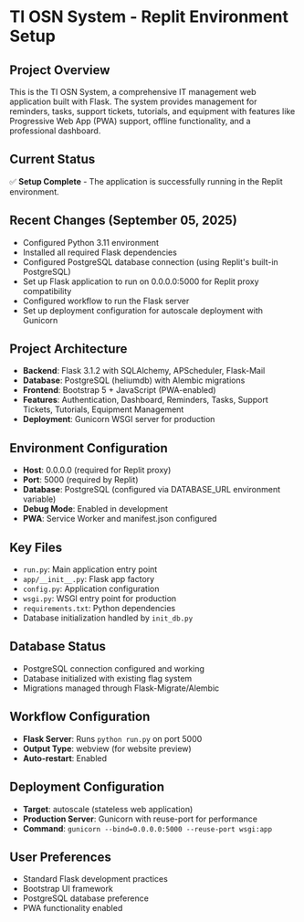 # TI OSN System - Replit Environment Setup

## Project Overview
This is the TI OSN System, a comprehensive IT management web application built with Flask. The system provides management for reminders, tasks, support tickets, tutorials, and equipment with features like Progressive Web App (PWA) support, offline functionality, and a professional dashboard.

## Current Status
✅ **Setup Complete** - The application is successfully running in the Replit environment.

## Recent Changes (September 05, 2025)
- Configured Python 3.11 environment
- Installed all required Flask dependencies
- Configured PostgreSQL database connection (using Replit's built-in PostgreSQL)
- Set up Flask application to run on 0.0.0.0:5000 for Replit proxy compatibility
- Configured workflow to run the Flask server
- Set up deployment configuration for autoscale deployment with Gunicorn

## Project Architecture
- **Backend**: Flask 3.1.2 with SQLAlchemy, APScheduler, Flask-Mail
- **Database**: PostgreSQL (heliumdb) with Alembic migrations
- **Frontend**: Bootstrap 5 + JavaScript (PWA-enabled)
- **Features**: Authentication, Dashboard, Reminders, Tasks, Support Tickets, Tutorials, Equipment Management
- **Deployment**: Gunicorn WSGI server for production

## Environment Configuration
- **Host**: 0.0.0.0 (required for Replit proxy)
- **Port**: 5000 (required by Replit)
- **Database**: PostgreSQL (configured via DATABASE_URL environment variable)
- **Debug Mode**: Enabled in development
- **PWA**: Service Worker and manifest.json configured

## Key Files
- `run.py`: Main application entry point
- `app/__init__.py`: Flask app factory
- `config.py`: Application configuration
- `wsgi.py`: WSGI entry point for production
- `requirements.txt`: Python dependencies
- Database initialization handled by `init_db.py`

## Database Status
- PostgreSQL connection configured and working
- Database initialized with existing flag system
- Migrations managed through Flask-Migrate/Alembic

## Workflow Configuration
- **Flask Server**: Runs `python run.py` on port 5000
- **Output Type**: webview (for website preview)
- **Auto-restart**: Enabled

## Deployment Configuration
- **Target**: autoscale (stateless web application)
- **Production Server**: Gunicorn with reuse-port for performance
- **Command**: `gunicorn --bind=0.0.0.0:5000 --reuse-port wsgi:app`

## User Preferences
- Standard Flask development practices
- Bootstrap UI framework
- PostgreSQL database preference
- PWA functionality enabled